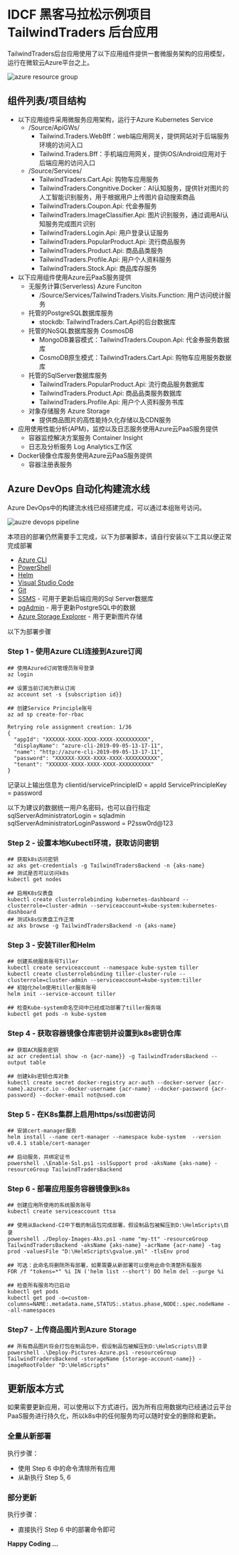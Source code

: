 # IDCF 黑客马拉松示例项目 TailwindTraders 后台应用

TailwindTraders后台应用使用了以下应用组件提供一套微服务架构的应用模型，运行在微软云Azure平台之上。

![azure resource group](/Documents/Images/hack/azure-resource-group.png)

## 组件列表/项目结构

- 以下应用组件采用微服务应用架构，运行于Azure Kubernetes Service
  - /Source/ApiGWs/
    - Tailwind.Traders.WebBff：web端应用网关，提供网站对于后端服务环境的访问入口
    - Tailwind.Traders.Bff：手机端应用网关，提供iOS/Android应用对于后端应用的访问入口
  - /Source/Services/
    - TailwindTraders.Cart.Api: 购物车应用服务
    - TailwindTraders.Congnitive.Docker：AI认知服务，提供针对图片的人工智能识别服务，用于根据用户上传图片自动搜索商品
    - TailwindTraders.Coupon.Api: 代金券服务
    - TailwindTraders.ImageClassifier.Api: 图片识别服务，通过调用AI认知服务完成图片识别
    - TailwindTraders.Login.Api: 用户登录认证服务
    - TailwindTraders.PopularProduct.Api: 流行商品服务
    - TailwindTraders.Product.Api: 商品品类服务
    - TailwindTraders.Profile.Api: 用户个人资料服务
    - TailwindTraders.Stock.Api: 商品库存服务
- 以下应用组件使用Azure云PaaS服务提供
  - 无服务计算(Serverless) Azure Funciton
    - /Source/Services/TailwindTraders.Visits.Function: 用户访问统计服务
  - 托管的PostgreSQL数据库服务
    - stockdb: TailwindTraders.Cart.Api的后台数据库
  - 托管的NoSQL数据库服务 CosmosDB
    - MongoDB兼容模式：TailwindTraders.Coupon.Api: 代金券服务数据库
    - CosmoDB原生模式：TailwindTraders.Cart.Api: 购物车应用服务数据库
  - 托管的SqlServer数据库服务
    - TailwindTraders.PopularProduct.Api: 流行商品服务数据库
    - TailwindTraders.Product.Api: 商品品类服务数据库
    - TailwindTraders.Profile.Api: 用户个人资料服务书库
  - 对象存储服务 Azure Storage
    - 提供商品图片的高性能持久化存储以及CDN服务
- 应用使用性能分析(APM)，监控以及日志服务使用Azure云PaaS服务提供
  - 容器监控解决方案服务 Container Insight
  - 日志及分析服务 Log Analytics工作区
- Docker镜像仓库服务使用Azure云PaaS服务提供
  - 容器注册表服务

## Azure DevOps 自动化构建流水线

Azure DevOps中的构建流水线已经搭建完成，可以通过本组账号访问。

![auzre devops pipeline](/Documents/Images/hack/Backend-CI.png)

本项目的部署仍然需要手工完成，以下为部署脚本，请自行安装以下工具以便正常完成部署

- [Azure CLI](https://docs.azure.cn/zh-cn/cli/install-azure-cli?view=azure-cli-latest)
- [PowerShell](https://github.com/PowerShell/PowerShell)
- [Helm](https://helm.sh/)
- [Visual Studio Code](https://code.visualstudio.com/)
- [Git](https://git-scm.com/)
- [SSMS](https://docs.microsoft.com/zh-cn/sql/ssms/download-sql-server-management-studio-ssms?view=sql-server-2017) - 可用于更新后端应用的Sql Server数据库
- [pgAdmin](https://www.pgadmin.org/) - 用于更新PostgreSQL中的数据
- [Azure Storage Explorer](https://azure.microsoft.com/en-us/features/storage-explorer/) - 用于更新图片存储


以下为部署步骤

### Step 1 - 使用Azure CLI连接到Azure订阅

```shell
## 使用Azured订阅管理员账号登录
az login

## 设置当前订阅为默认订阅
az account set -s {subscription id}}

## 创建Service Principle账号
az ad sp create-for-rbac

Retrying role assignment creation: 1/36
{
  "appId": "XXXXXX-XXXX-XXXX-XXXX-XXXXXXXXXX",
  "displayName": "azure-cli-2019-09-05-13-17-11",
  "name": "http://azure-cli-2019-09-05-13-17-11",
  "password": "XXXXXX-XXXX-XXXX-XXXX-XXXXXXXXXX",
  "tenant": "XXXXXX-XXXX-XXXX-XXXX-XXXXXXXXXX"
}

```

记录以上输出信息为
clientid/servicePrincipleID = appId
ServicePrincipleKey = password

以下为建议的数据统一用户名密码，也可以自行指定
sqlServerAdministratorLogin = sqladmin
sqlServerAdministratorLoginPassword = P2ssw0rd@123

### Step 2 - 设置本地Kubectl环境，获取访问密钥

```shell
## 获取k8s访问密钥
az aks get-credentials -g TailwindTradersBackend -n {aks-name}
## 测试是否可以访问k8s
kubectl get nodes

## 启用K8s仪表盘
kubectl create clusterrolebinding kubernetes-dashboard --clusterrole=cluster-admin --serviceaccount=kube-system:kubernetes-dashboard
## 测试k8s仪表盘工作正常
az aks browse -g TailwindTradersBackend -n {aks-name}
```

### Step 3 - 安装Tiller和Helm

```shell
## 创建系统服务账号Tiller
kubectl create serviceaccount --namespace kube-system tiller
kubectl create clusterrolebinding tiller-cluster-rule --clusterrole=cluster-admin --serviceaccount=kube-system:tiller
## 初始化helm使用tiller服务账号
helm init --service-account tiller

## 检查Kube-system命名空间中已经成功部署了tiller服务端
kubectl get pods -n kube-system
```

### Step 4 - 获取容器镜像仓库密钥并设置到k8s密钥仓库

```shell
## 获取ACR服务密钥
az acr credential show -n {acr-name}} -g TailwindTradersBackend --output table

## 创建k8s密钥仓库对象
kubectl create secret docker-registry acr-auth --docker-server {acr-name}.azurecr.io --docker-username {acr-name} --docker-password {acr-password} --docker-email not@used.com
```

### Step 5 - 在K8s集群上启用https/ssl加密访问

```shell
## 安装cert-manager服务
helm install --name cert-manager --namespace kube-system  --version v0.4.1 stable/cert-manager

## 启动服务，并绑定证书
powershell .\Enable-Ssl.ps1 -sslSupport prod -aksName {aks-name} -resourceGroup TailwindTradersBackend
```

### Step 6 - 部署应用服务容器镜像到k8s

```shell
## 创建应用所使用的系统服务账号
kubectl create serviceaccount ttsa

## 使用从Backend-CI中下载的制品包完成部署，假设制品包被解压到D:\HelmScripts\目录
powershell ./Deploy-Images-Aks.ps1 -name "my-tt" -resourceGroup TailwindTradersBackend -aksName {aks-name} -acrName {acr-name} -tag prod -valuesFile "D:\HelmScripts\gvalue.yml" -tlsEnv prod

## 可选：此命名将删除所有部署，如果需要从新部署可以使用此命令清楚所有服务
FOR /f "tokens=*" %i IN ('helm list --short') DO helm del --purge %i

## 检查所有服务均已启动
kubectl get pods
kubectl get pod -o=custom-columns=NAME:.metadata.name,STATUS:.status.phase,NODE:.spec.nodeName --all-namespaces
```

### Step7 - 上传商品图片到Azure Storage

```shell
## 所有商品图片将会打包在制品包中，假设制品包被解压到D:\HelmScripts\目录
powershell .\Deploy-Pictures-Azure.ps1 -resourceGroup TailwindTradersBackend -storageName {storage-account-name}} -imageRootFolder "D:\HelmScripts"
```

## 更新版本方式

如果需要更新应用，可以使用以下方式进行。因为所有应用数据均已经通过云平台PaaS服务进行持久化，所以k8s中的任何服务均可以随时安全的删除和更新。

### 全量从新部署

执行步骤：

- 使用 Step 6 中的命令清除所有应用
- 从新执行 Step 5, 6

### 部分更新

执行步骤：

- 直接执行 Step 6 中的部署命令即可

**Happy Coding ...**
